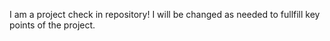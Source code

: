 I am a project check in repository! I will be changed as needed to fullfill
key points of the project.
